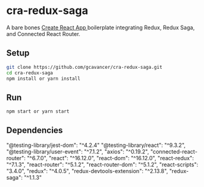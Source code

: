 # cra-redux-saga

A bare bones [Create React App ](https://github.com/facebookincubator/create-react-app) boilerplate integrating Redux, Redux Saga, and Connected React Router.

## Setup

```bash
git clone https://github.com/gcavancer/cra-redux-saga.git
cd cra-redux-saga
npm install or yarn install
```

## Run

```bash
npm start or yarn start
```

## Dependencies

"@testing-library/jest-dom": "^4.2.4"
"@testing-library/react": "^9.3.2",
"@testing-library/user-event": "^7.1.2",
"axios": "^0.19.2",
"connected-react-router": "^6.7.0",
"react": "^16.12.0",
"react-dom": "^16.12.0",
"react-redux": "^7.1.3",
"react-router": "^5.1.2",
"react-router-dom": "^5.1.2",
"react-scripts": "3.4.0",
"redux": "^4.0.5",
"redux-devtools-extension": "^2.13.8",
"redux-saga": "^1.1.3"
